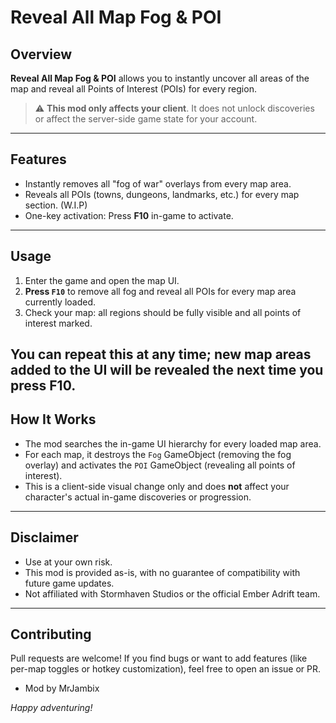 # Reveal All Map Fog & POI
## Overview
**Reveal All Map Fog & POI** allows you to instantly uncover all areas of the map and reveal all Points of Interest (POIs) for every region.
> ⚠️ **This mod only affects your client**. It does not unlock discoveries or affect the server-side game state for your account.
---

## Features

- Instantly removes all "fog of war" overlays from every map area.
- Reveals all POIs (towns, dungeons, landmarks, etc.) for every map section. (W.I.P)
- One-key activation: Press **F10** in-game to activate.

---
## Usage
1. Enter the game and open the map UI.
2. **Press `F10`** to remove all fog and reveal all POIs for every map area currently loaded.
3. Check your map: all regions should be fully visible and all points of interest marked.

You can repeat this at any time; new map areas added to the UI will be revealed the next time you press **F10**.
---

## How It Works

- The mod searches the in-game UI hierarchy for every loaded map area.
- For each map, it destroys the `Fog` GameObject (removing the fog overlay) and activates the `POI` GameObject (revealing all points of interest).
- This is a client-side visual change only and does **not** affect your character's actual in-game discoveries or progression.

---

## Disclaimer

- Use at your own risk.
- This mod is provided as-is, with no guarantee of compatibility with future game updates.
- Not affiliated with Stormhaven Studios or the official Ember Adrift team.

---

## Contributing

Pull requests are welcome! If you find bugs or want to add features (like per-map toggles or hotkey customization), feel free to open an issue or PR.

- Mod by MrJambix

*Happy adventuring!*